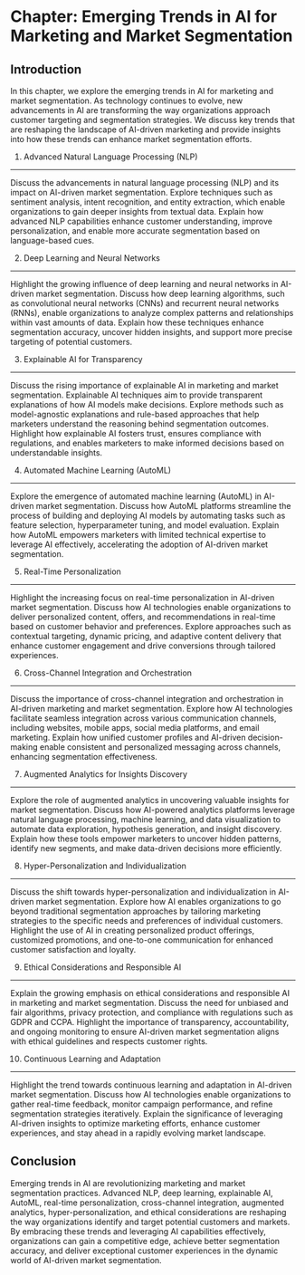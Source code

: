 Chapter: Emerging Trends in AI for Marketing and Market Segmentation
====================================================================

Introduction
------------

In this chapter, we explore the emerging trends in AI for marketing and market segmentation. As technology continues to evolve, new advancements in AI are transforming the way organizations approach customer targeting and segmentation strategies. We discuss key trends that are reshaping the landscape of AI-driven marketing and provide insights into how these trends can enhance market segmentation efforts.

1. Advanced Natural Language Processing (NLP)
---------------------------------------------

Discuss the advancements in natural language processing (NLP) and its impact on AI-driven market segmentation. Explore techniques such as sentiment analysis, intent recognition, and entity extraction, which enable organizations to gain deeper insights from textual data. Explain how advanced NLP capabilities enhance customer understanding, improve personalization, and enable more accurate segmentation based on language-based cues.

2. Deep Learning and Neural Networks
------------------------------------

Highlight the growing influence of deep learning and neural networks in AI-driven market segmentation. Discuss how deep learning algorithms, such as convolutional neural networks (CNNs) and recurrent neural networks (RNNs), enable organizations to analyze complex patterns and relationships within vast amounts of data. Explain how these techniques enhance segmentation accuracy, uncover hidden insights, and support more precise targeting of potential customers.

3. Explainable AI for Transparency
----------------------------------

Discuss the rising importance of explainable AI in marketing and market segmentation. Explainable AI techniques aim to provide transparent explanations of how AI models make decisions. Explore methods such as model-agnostic explanations and rule-based approaches that help marketers understand the reasoning behind segmentation outcomes. Highlight how explainable AI fosters trust, ensures compliance with regulations, and enables marketers to make informed decisions based on understandable insights.

4. Automated Machine Learning (AutoML)
--------------------------------------

Explore the emergence of automated machine learning (AutoML) in AI-driven market segmentation. Discuss how AutoML platforms streamline the process of building and deploying AI models by automating tasks such as feature selection, hyperparameter tuning, and model evaluation. Explain how AutoML empowers marketers with limited technical expertise to leverage AI effectively, accelerating the adoption of AI-driven market segmentation.

5. Real-Time Personalization
----------------------------

Highlight the increasing focus on real-time personalization in AI-driven market segmentation. Discuss how AI technologies enable organizations to deliver personalized content, offers, and recommendations in real-time based on customer behavior and preferences. Explore approaches such as contextual targeting, dynamic pricing, and adaptive content delivery that enhance customer engagement and drive conversions through tailored experiences.

6. Cross-Channel Integration and Orchestration
----------------------------------------------

Discuss the importance of cross-channel integration and orchestration in AI-driven marketing and market segmentation. Explore how AI technologies facilitate seamless integration across various communication channels, including websites, mobile apps, social media platforms, and email marketing. Explain how unified customer profiles and AI-driven decision-making enable consistent and personalized messaging across channels, enhancing segmentation effectiveness.

7. Augmented Analytics for Insights Discovery
---------------------------------------------

Explore the role of augmented analytics in uncovering valuable insights for market segmentation. Discuss how AI-powered analytics platforms leverage natural language processing, machine learning, and data visualization to automate data exploration, hypothesis generation, and insight discovery. Explain how these tools empower marketers to uncover hidden patterns, identify new segments, and make data-driven decisions more efficiently.

8. Hyper-Personalization and Individualization
----------------------------------------------

Discuss the shift towards hyper-personalization and individualization in AI-driven market segmentation. Explore how AI enables organizations to go beyond traditional segmentation approaches by tailoring marketing strategies to the specific needs and preferences of individual customers. Highlight the use of AI in creating personalized product offerings, customized promotions, and one-to-one communication for enhanced customer satisfaction and loyalty.

9. Ethical Considerations and Responsible AI
--------------------------------------------

Explain the growing emphasis on ethical considerations and responsible AI in marketing and market segmentation. Discuss the need for unbiased and fair algorithms, privacy protection, and compliance with regulations such as GDPR and CCPA. Highlight the importance of transparency, accountability, and ongoing monitoring to ensure AI-driven market segmentation aligns with ethical guidelines and respects customer rights.

10. Continuous Learning and Adaptation
--------------------------------------

Highlight the trend towards continuous learning and adaptation in AI-driven market segmentation. Discuss how AI technologies enable organizations to gather real-time feedback, monitor campaign performance, and refine segmentation strategies iteratively. Explain the significance of leveraging AI-driven insights to optimize marketing efforts, enhance customer experiences, and stay ahead in a rapidly evolving market landscape.

Conclusion
----------

Emerging trends in AI are revolutionizing marketing and market segmentation practices. Advanced NLP, deep learning, explainable AI, AutoML, real-time personalization, cross-channel integration, augmented analytics, hyper-personalization, and ethical considerations are reshaping the way organizations identify and target potential customers and markets. By embracing these trends and leveraging AI capabilities effectively, organizations can gain a competitive edge, achieve better segmentation accuracy, and deliver exceptional customer experiences in the dynamic world of AI-driven market segmentation.
